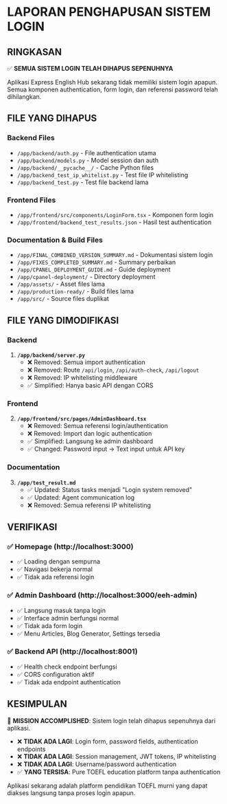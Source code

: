 # LAPORAN PENGHAPUSAN SISTEM LOGIN

## RINGKASAN
✅ **SEMUA SISTEM LOGIN TELAH DIHAPUS SEPENUHNYA**

Aplikasi Express English Hub sekarang tidak memiliki sistem login apapun. Semua komponen authentication, form login, dan referensi password telah dihilangkan.

## FILE YANG DIHAPUS

### Backend Files
- `/app/backend/auth.py` - File authentication utama
- `/app/backend/models.py` - Model session dan auth
- `/app/backend/__pycache__/` - Cache Python files
- `/app/backend_test_ip_whitelist.py` - Test file IP whitelisting
- `/app/backend_test.py` - Test file backend lama

### Frontend Files  
- `/app/frontend/src/components/LoginForm.tsx` - Komponen form login
- `/app/frontend/backend_test_results.json` - Hasil test authentication

### Documentation & Build Files
- `/app/FINAL_COMBINED_VERSION_SUMMARY.md` - Dokumentasi sistem login
- `/app/FIXES_COMPLETED_SUMMARY.md` - Summary perbaikan
- `/app/CPANEL_DEPLOYMENT_GUIDE.md` - Guide deployment
- `/app/cpanel-deployment/` - Directory deployment
- `/app/assets/` - Asset files lama
- `/app/production-ready/` - Build files lama
- `/app/src/` - Source files duplikat

## FILE YANG DIMODIFIKASI

### Backend
1. **`/app/backend/server.py`**
   - ❌ Removed: Semua import authentication
   - ❌ Removed: Route `/api/login`, `/api/auth-check`, `/api/logout`
   - ❌ Removed: IP whitelisting middleware
   - ✅ Simplified: Hanya basic API dengan CORS

### Frontend
2. **`/app/frontend/src/pages/AdminDashboard.tsx`**
   - ❌ Removed: Semua referensi login/authentication
   - ❌ Removed: Import dan logic authentication
   - ✅ Simplified: Langsung ke admin dashboard
   - ✅ Changed: Password input → Text input untuk API key

### Documentation
3. **`/app/test_result.md`**
   - ✅ Updated: Status tasks menjadi "Login system removed"
   - ✅ Updated: Agent communication log
   - ❌ Removed: Semua referensi IP whitelisting

## VERIFIKASI

### ✅ Homepage (http://localhost:3000)
- ✅ Loading dengan sempurna
- ✅ Navigasi bekerja normal
- ✅ Tidak ada referensi login

### ✅ Admin Dashboard (http://localhost:3000/eeh-admin)  
- ✅ Langsung masuk tanpa login
- ✅ Interface admin berfungsi normal
- ✅ Tidak ada form login
- ✅ Menu Articles, Blog Generator, Settings tersedia

### ✅ Backend API (http://localhost:8001)
- ✅ Health check endpoint berfungsi
- ✅ CORS configuration aktif
- ✅ Tidak ada endpoint authentication

## KESIMPULAN

🎯 **MISSION ACCOMPLISHED**: Sistem login telah dihapus sepenuhnya dari aplikasi. 

- ❌ **TIDAK ADA LAGI**: Login form, password fields, authentication endpoints
- ❌ **TIDAK ADA LAGI**: Session management, JWT tokens, IP whitelisting  
- ❌ **TIDAK ADA LAGI**: Username/password authentication
- ✅ **YANG TERSISA**: Pure TOEFL education platform tanpa authentication

Aplikasi sekarang adalah platform pendidikan TOEFL murni yang dapat diakses langsung tanpa proses login apapun.
